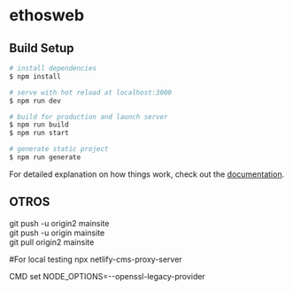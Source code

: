 # ethosweb

## Build Setup

```bash
# install dependencies
$ npm install

# serve with hot reload at localhost:3000
$ npm run dev

# build for production and launch server
$ npm run build
$ npm run start

# generate static project
$ npm run generate
```

For detailed explanation on how things work, check out the [documentation](https://nuxtjs.org).

## OTROS

 
git push -u origin2 mainsite  
git push -u origin mainsite  
git pull origin2 mainsite 

#For local testing
npx netlify-cms-proxy-server

CMD
set NODE_OPTIONS=--openssl-legacy-provider